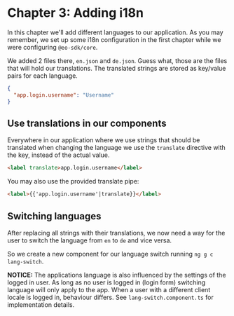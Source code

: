# Chapter 3: Adding i18n
In this chapter we'll add different languages to our application. As you may remember, we set up
some i18n configuration in the first chapter while we were configuring `@eo-sdk/core`.

We added 2 files there, `en.json` and `de.json`. Guess what, those are the files that will hold our 
translations. The translated strings are stored as key/value pairs for each language.

```json
{
  "app.login.username": "Username"
}
```

## Use translations in our components
Everywhere in our application where we use strings that should be translated when changing the 
language we use the `translate` directive with the key, instead of the actual value.

```html
<label translate>app.login.username</label>
```

You may also use the provided translate pipe:
```html
<label>{{'app.login.username'|translate}}</label>
```

## Switching languages
After replacing all strings with their translations, we now need a way for the user to switch 
the language from `en` to `de` and vice versa.

So we create a new component for our language switch running `ng g c lang-switch`.

**NOTICE:** The applications language is also influenced by the settings of the logged in user.
As long as no user is logged in (login form) switching language will only apply to the app. 
When a user with a different client locale is logged in, behaviour differs. See `lang-switch.component.ts` 
for implementation details.
